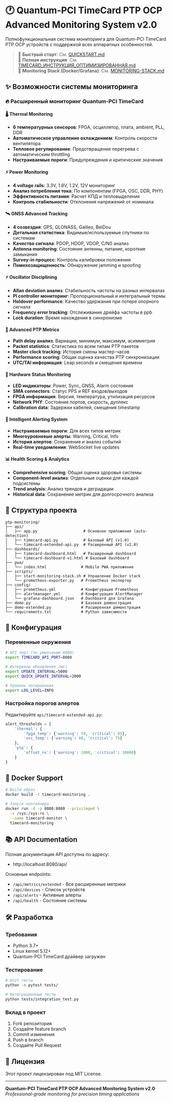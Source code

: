 # 🕐 Quantum-PCI TimeCard PTP OCP Advanced Monitoring System v2.0

Полнофункциональная система мониторинга для Quantum-PCI TimeCard PTP OCP устройств с поддержкой всех аппаратных особенностей.

> 📌 **Быстрый старт**: См. [QUICKSTART.md](QUICKSTART.md)  
> 📌 **Полная инструкция**: См. [TIMECARD_ИНСТРУКЦИЯ_ОПТИМИЗИРОВАННАЯ.md](../TIMECARD_ИНСТРУКЦИЯ_ОПТИМИЗИРОВАННАЯ.md)  
> 📌 **Monitoring Stack (Docker/Grafana)**: См. [MONITORING-STACK.md](MONITORING-STACK.md)

## ✨ Возможности системы мониторинга

### 🔥 Расширенный мониторинг Quantum-PCI TimeCard

#### 🌡️ Thermal Monitoring
- **6 температурных сенсоров**: FPGA, осциллятор, плата, ambient, PLL, DDR
- **Автоматическое управление охлаждением**: Контроль скорости вентилятора
- **Тепловое регулирование**: Предотвращение перегрева с автоматическим throttling
- **Настраиваемые пороги**: Предупреждения и критические значения

#### ⚡ Power Monitoring
- **4 voltage rails**: 3.3V, 1.8V, 1.2V, 12V мониторинг
- **Анализ потребления тока**: По компонентам (FPGA, OSC, DDR, PHY)
- **Эффективность питания**: Расчет КПД и тепловыделения
- **Контроль стабильности**: Отклонения напряжений от номинала

#### 🛰️ GNSS Advanced Tracking
- **4 созвездия**: GPS, GLONASS, Galileo, BeiDou
- **Детальная статистика**: Видимые/используемые спутники по системам
- **Качество сигнала**: PDOP, HDOP, VDOP, C/N0 анализ
- **Antenna monitoring**: Состояние антенны, питание, короткие замыкания
- **Survey-in процесс**: Контроль калибровки положения
- **Помехозащищенность**: Обнаружение jamming и spoofing

#### ⚡ Oscillator Disciplining
- **Allan deviation анализ**: Стабильность частоты на разных интервалах
- **PI controller мониторинг**: Пропорциональный и интегральный термы
- **Holdover performance**: Качество удержания при потере опорного сигнала
- **Frequency error tracking**: Отслеживание дрейфа частоты в ppb
- **Lock duration**: Время нахождения в синхронизме

#### 📡 Advanced PTP Metrics
- **Path delay анализ**: Вариации, минимум, максимум, асимметрия
- **Packet statistics**: Статистика по всем типам PTP пакетов
- **Master clock tracking**: История смены мастер-часов
- **Performance scoring**: Общая оценка качества PTP синхронизации
- **UTC/TAI информация**: Leap seconds и смещения времени

#### 🔧 Hardware Status Monitoring
- **LED индикаторы**: Power, Sync, GNSS, Alarm состояния
- **SMA connectors**: Статус PPS и REF входов/выходов
- **FPGA информация**: Версия, температура, утилизация ресурсов
- **Network PHY**: Состояние портов, скорость, дуплекс
- **Calibration data**: Задержки кабелей, смещения timestamp

#### 🚨 Intelligent Alerting System
- **Настраиваемые пороги**: Для всех типов метрик
- **Многоуровневые алерты**: Warning, Critical, Info
- **История алертов**: Сохранение и анализ событий
- **Real-time уведомления**: WebSocket live updates

#### 📊 Health Scoring & Analytics
- **Comprehensive scoring**: Общая оценка здоровья системы
- **Component-level анализ**: Отдельные оценки для каждой подсистемы
- **Trend analysis**: Анализ трендов и деградации
- **Historical data**: Сохранение метрик для долгосрочного анализа

## 📁 Структура проекта

```
ptp-monitoring/
├── api/
│   ├── app.py                    # Основное приложение (auto-detection)
│   ├── timecard-api.py           # Базовый API (v1.0)
│   └── timecard-extended-api.py  # Расширенный API (v2.0)
├── dashboards/
│   ├── timecard-dashboard.html   # Расширенный dashboard
│   └── timecard-dashboard-v1.html # Базовый dashboard
├── pwa/
│   └── index.html               # Mobile PWA приложение
├── scripts/
│   ├── start-monitoring-stack.sh # Управление Docker stack
│   └── prometheus-exporter.py   # Prometheus экспортер
├── config/
│   ├── prometheus.yml           # Конфигурация Prometheus
│   ├── alertmanager.yml         # Конфигурация AlertManager
│   └── grafana-dashboard.json   # Dashboard для Grafana
├── demo.py                      # Базовая демонстрация
├── demo-extended.py             # Расширенная демонстрация
└── requirements.txt             # Python зависимости
```

## 🔧 Конфигурация

### Переменные окружения

```bash
# API порт (по умолчанию 8080)
export TIMECARD_API_PORT=8080

# Интервалы обновления (мс)
export UPDATE_INTERVAL=5000
export QUICK_UPDATE_INTERVAL=2000

# Уровень логирования
export LOG_LEVEL=INFO
```

### Настройка порогов алертов

Редактируйте `api/timecard-extended-api.py`:

```python
alert_thresholds = {
    'thermal': {
        'fpga_temp': {'warning': 70, 'critical': 85},
        'osc_temp': {'warning': 60, 'critical': 75}
    },
    'ptp': {
        'offset_ns': {'warning': 1000, 'critical': 10000}
    }
}
```

## 🐳 Docker Support

```bash
# Build образ
docker build -t timecard-monitoring .

# Запуск контейнера
docker run -d -p 8080:8080 --privileged \
  -v /sys:/sys:ro \
  --name timecard-monitor \
  timecard-monitoring
```

## 📚 API Documentation

Полная документация API доступна по адресу:
- http://localhost:8080/api/

Основные endpoints:
- `/api/metrics/extended` - Все расширенные метрики
- `/api/devices` - Список устройств
- `/api/alerts` - Активные алерты
- `/api/health` - Состояние системы

## 🛠️ Разработка

### Требования
- Python 3.7+
- Linux kernel 5.12+
- Quantum-PCI TimeCard драйвер загружен

### Тестирование
```bash
# Unit тесты
python -m pytest tests/

# Интеграционные тесты
python tests/integration_test.py
```

### Вклад в проект
1. Fork репозитория
2. Создайте feature branch
3. Commit изменения
4. Push в branch
5. Создайте Pull Request

## 📄 Лицензия

Этот проект лицензирован под MIT License.

---

**Quantum-PCI TimeCard PTP OCP Advanced Monitoring System v2.0**  
*Professional-grade monitoring for precision timing applications*